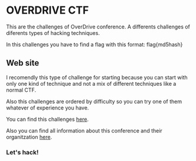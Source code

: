 # OVERDRIVE CTF

This are the challenges of OverDrive conference. A differents challenges of diferents types of hacking techniques.

In this challenges you have to find a flag with this format: flag{md5hash}

## Web site

I recomendly this type of challenge for starting because you can start with only one kind of technique and not a mix of different techniques like a normal CTF.

Also this challenges are ordered by difficulty so you can try one of them whatever of experience you have.


You can find this challenges [here](https://overdrivectf.space/home).

Also you can find all information about this conference and their organitzation [here](http://overdriveconference.com/).



### Let's hack!
